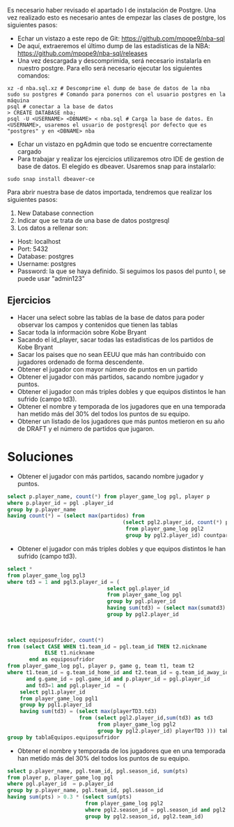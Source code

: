 Es necesario haber revisado el apartado I de instalación de Postgre. Una vez realizado esto es necesario antes de empezar las clases de postgre, los siguientes pasos:
- Echar un vistazo a este repo de Git: https://github.com/mpope9/nba-sql
- De aquí, extraeremos el último dump de las estadísticas de la NBA: https://github.com/mpope9/nba-sql/releases
- Una vez descargada y descomprimida, será necesario instalarla en nuestro postgre. Para ello será necesario ejecutar los siguientes comandos:
```
xz -d nba.sql.xz # Descomprime el dump de base de datos de la nba
sudo su postgres # Comando para ponernos con el usuario postgres en la máquina
psql # conectar a la base de datos
> CREATE DATABASE nba;
psql -U <USERNAME> <DBNAME> < nba.sql # Carga la base de datos. En <USERNAME>, usaremos el usuario de postgresql por defecto que es "postgres" y en <DBNAME> nba 
```
- Echar un vistazo en pgAdmin que todo se encuentre correctamente cargado
- Para trabajar y realizar los ejercicios utilizaremos otro IDE de gestion de base de datos. El elegido es dbeaver. Usaremos snap para instalarlo: 
```
sudo snap install dbeaver-ce
```

Para abrir nuestra base de datos importada, tendremos que realizar los siguientes pasos:
1. New Database connection
2. Indicar que se trata de una base de datos postgresql
3. Los datos a rellenar son:
- Host: localhost
- Port: 5432
- Database: postgres
- Username: postgres
- Password: la que se haya definido. Si seguimos los pasos del punto I, se puede usar "admin123"


## Ejercicios

- Hacer una select sobre las tablas de la base de datos para poder observar los campos y contenidos que tienen las tablas
- Sacar toda la información sobre Kobe Bryant
- Sacando el id_player, sacar todas las estadisticas de los partidos de Kobe Bryant
- Sacar los paises que no sean EEUU que más han contribuido con jugadores ordenado de forma descendente.
- Obtener el jugador con mayor número de puntos en un partido
- Obtener el jugador con más partidos, sacando nombre jugador y puntos.
- Obtener el jugador con más triples dobles y que equipos distintos le han sufrido (campo td3).
- Obtener el nombre y temporada de los jugadores que en una temporada han metido más del 30% del todos los puntos de su equipo.
- Obtener un listado de los jugadores que más puntos metieron en su año de DRAFT y el número de partidos que jugaron.



# Soluciones
- Obtener el jugador con más partidos, sacando nombre jugador y puntos.
```sql
select p.player_name, count(*) from player_game_log pgl, player p 
where p.player_id = pgl .player_id 
group by p.player_name 
having count(*) = (select max(partidos) from 
                                     (select pgl2.player_id, count(*) partidos 
                                      from player_game_log pgl2
                                      group by pgl2.player_id) countpartidos)

```

- Obtener el jugador con más triples dobles y que equipos distintos le han sufrido (campo td3).
```sql
select *
from player_game_log pgl3
where td3 = 1 and pgl3.player_id = (
								select pgl.player_id 
								from player_game_log pgl
								group by pgl.player_id 
								having sum(td3) = (select max(sumatd3) from (select pgl2.player_id, sum(td3) sumatd3 from player_game_log pgl2
                                group by pgl2.player_id 
																			order by 2 desc) maxtd3))
			
```
```sql
select equiposufridor, count(*)
from (select CASE WHEN t1.team_id = pgl.team_id THEN t2.nickname
            ELSE t1.nickname
       end as equiposufridor
from player_game_log pgl, player p, game g, team t1, team t2
where t1.team_id = g.team_id_home_id and t2.team_id = g.team_id_away_id 
      and g.game_id = pgl.game_id and p.player_id = pgl.player_id 
      and td3=1 and pgl.player_id  = (
	select pgl1.player_id
	from player_game_log pgl1 
	group by pgl1.player_id
	having sum(td3) = (select max(playerTD3.td3)
					   from (select pgl2.player_id,sum(td3) as td3
					         from player_game_log pgl2
					         group by pgl2.player_id) playerTD3 ))) tablaEquipos 
group by tablaEquipos.equiposufridor
```

- Obtener el nombre y temporada de los jugadores que en una temporada han metido más del 30% del todos los puntos de su equipo.

```sql
select p.player_name, pgl.team_id, pgl.season_id, sum(pts)
from player p, player_game_log pgl 
where pgl.player_id  = p.player_id 
group by p.player_name, pgl.team_id, pgl.season_id
having sum(pts) > 0.3 * (select sum(pts)
						 from player_game_log pgl2
						 where pgl2.season_id = pgl.season_id and pgl2.team_id = pgl.team_id 
						 group by pgl2.season_id, pgl2.team_id)

```